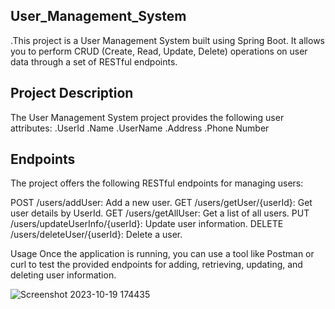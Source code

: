 ## User_Management_System

.This project is a User Management System built using Spring Boot. It allows you to perform CRUD (Create, Read, Update, Delete) operations on user data through a set of RESTful endpoints.

## Project Description
The User Management System project provides the following user attributes:
.UserId
.Name
.UserName
.Address
.Phone Number

## Endpoints
The project offers the following RESTful endpoints for managing users:

POST /users/addUser: Add a new user.
GET /users/getUser/{userId}: Get user details by UserId.
GET /users/getAllUser: Get a list of all users.
PUT /users/updateUserInfo/{userId}: Update user information.
DELETE /users/deleteUser/{userId}: Delete a user.


Usage
Once the application is running, you can use a tool like Postman or curl to test the provided endpoints for adding, retrieving, updating, and deleting user information.

![Screenshot 2023-10-19 174435](https://github.com/bhagchandr123/User_Management_System/assets/142751557/6cd867dd-4d75-4062-b755-eea3f86a756f)

